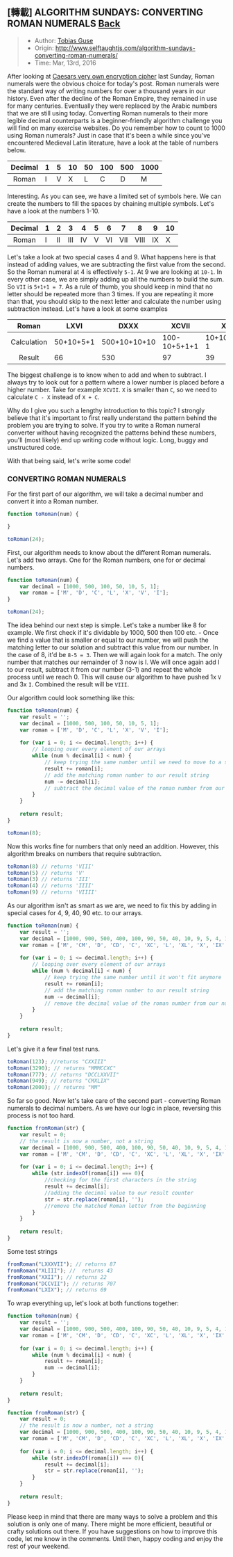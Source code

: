 ## [轉載] ALGORITHM SUNDAYS: CONVERTING ROMAN NUMERALS [Back](./../post.md)

> - Author: [Tobias Guse](https://github.com/tbgse)
> - Origin: http://www.selftaughtjs.com/algorithm-sundays-converting-roman-numerals/
> - Time: Mar, 13rd, 2016

After looking at [Caesars very own encryption cipher](http://www.selftaughtjs.com/algorithm-sundays-converting-roman-numerals/) last Sunday, Roman numerals were the obvious choice for today's post. Roman numerals were the standard way of writing numbers for over a thousand years in our history. Even after the decline of the Roman Empire, they remained in use for many centuries. Eventually they were replaced by the Arabic numbers that we are still using today. Converting Roman numerals to their more legible decimal counterparts is a beginner-friendly algorithm challenge you will find on many exercise websites. Do you remember how to count to 1000 using Roman numerals? Just in case that it's been a while since you've encountered Medieval Latin literature, have a look at the table of numbers below.

Decimal|1|5|10|50|100|500|1000
:-----:|-|-|--|--|---|---|----
Roman|I|V|X|L|C|D|M

Interesting. As you can see, we have a limited set of symbols here. We can create the numbers to fill the spaces by chaining multiple symbols. Let's have a look at the numbers 1-10.

Decimal|1|2|3|4|5|6|7|8|9|10
:-----:|-|-|-|-|-|-|-|-|-|--
Roman|I|II|III|IV|V|VI|VII|VIII|IX|X

Let's take a look at two special cases 4 and 9. What happens here is that instead of adding values, we are subtracting the first value from the second. So the Roman numeral at 4 is effectively `5-1`. At 9 we are looking at `10-1`. In every other case, we are simply adding up all the numbers to build the sum. So `VII` is `5+1+1 = 7`. As a rule of thumb, you should keep in mind that no letter should be repeated more than 3 times. If you are repeating it more than that, you should skip to the next letter and calculate the number using subtraction instead. Let's have a look at some examples

Roman|LXVI|DXXX|XCVII|XXXIX|XIX
:---:|----|----|-----|-----|---
Calculation|50+10+5+1|500+10+10+10|100-10+5+1+1|10+10+10+10-1|10+10-1
Result|66|530|97|39|19

The biggest challenge is to know when to add and when to subtract. I always try to look out for a pattern where a lower number is placed before a higher number. Take for example `XCVII`. `X` is smaller than `C`, so we need to calculate `C - X` instead of `X + C`.

Why do I give you such a lengthy introduction to this topic? I strongly believe that it's important to first really understand the pattern behind the problem you are trying to solve. If you try to write a Roman numeral converter without having recognized the patterns behind these numbers, you'll (most likely) end up writing code without logic. Long, buggy and unstructured code.

With that being said, let's write some code!

### CONVERTING ROMAN NUMERALS

For the first part of our algorithm, we will take a decimal number and convert it into a Roman number.

```js
function toRoman(num) { 

}

toRoman(24);
```

First, our algorithm needs to know about the different Roman numerals. Let's add two arrays. One for the Roman numbers, one for or decimal numbers.

```js
function toRoman(num) {  
    var decimal = [1000, 500, 100, 50, 10, 5, 1];
    var roman = ['M', 'D', 'C', 'L', 'X', 'V', 'I'];
}

toRoman(24);  
```

The idea behind our next step is simple. Let's take a number like 8 for example. We first check if it's dividable by 1000, 500 then 100 etc. - Once we find a value that is smaller or equal to our number, we will push the matching letter to our solution and subtract this value from our number. In the case of 8, it'd be `8-5 = 3`. Then we will again look for a match. The only number that matches our remainder of 3 now is I. We will once again add I to our result, subtract it from our number (3-1) and repeat the whole process until we reach 0. This will cause our algorithm to have pushed 1x `V` and 3x `I`. Combined the result will be `VIII`.

Our algorithm could look something like this:

```js
function toRoman(num) {  
    var result = '';
    var decimal = [1000, 500, 100, 50, 10, 5, 1];
    var roman = ['M', 'D', 'C', 'L', 'X', 'V', 'I'];
    
    for (var i = 0; i <= decimal.length; i++) {
        // looping over every element of our arrays
        while (num % decimal[i] < num) {   
            // keep trying the same number until we need to move to a smaller one     
            result += roman[i];
            // add the matching roman number to our result string
            num -= decimal[i];
            // subtract the decimal value of the roman number from our number
        }
    }
    
    return result;
}

toRoman(8); 
```

Now this works fine for numbers that only need an addition. However, this algorithm breaks on numbers that require subtraction.

```js
toRoman(8) // returns 'VIII'  
toRoman(5) // returns 'V'  
toRoman(3) // returns 'III'  
toRoman(4) // returns 'IIII'  
toRoman(9) // returns 'VIIII'
```

As our algorithm isn't as smart as we are, we need to fix this by adding in special cases for 4, 9, 40, 90 etc. to our arrays.

```js
function toRoman(num) {  
    var result = '';
    var decimal = [1000, 900, 500, 400, 100, 90, 50, 40, 10, 9, 5, 4, 1];
    var roman = ['M', 'CM', 'D', 'CD', 'C', 'XC', 'L', 'XL', 'X', 'IX', 'V', 'IV', 'I'];
    
    for (var i = 0; i <= decimal.length; i++) {
        // looping over every element of our arrays
        while (num % decimal[i] < num) {   
            // keep trying the same number until it won't fit anymore      
            result += roman[i];
            // add the matching roman number to our result string
            num -= decimal[i];
            // remove the decimal value of the roman number from our number
        }
    }
    
    return result;
}
```

Let's give it a few final test runs.

```js
toRoman(123); //returns "CXXIII"  
toRoman(3290); // returns "MMMCCXC"  
toRoman(777); // returns "DCCLXXVII"  
toRoman(949); // returns "CMXLIX"  
toRoman(2000); // returns "MM"  
```

So far so good. Now let's take care of the second part - converting Roman numerals to decimal numbers. As we have our logic in place, reversing this process is not too hard.

```js
function fromRoman(str) {  
    var result = 0;
    // the result is now a number, not a string
    var decimal = [1000, 900, 500, 400, 100, 90, 50, 40, 10, 9, 5, 4, 1];
    var roman = ['M', 'CM', 'D', 'CD', 'C', 'XC', 'L', 'XL', 'X', 'IX', 'V', 'IV', 'I'];
    
    for (var i = 0; i <= decimal.length; i++) {
        while (str.indexOf(roman[i]) === 0){
            //checking for the first characters in the string
            result += decimal[i];
            //adding the decimal value to our result counter
            str = str.replace(roman[i], '');
            //remove the matched Roman letter from the beginning
        }
    }
    
    return result;
}
```

Some test strings

```js
fromRoman("LXXXVII"); // returns 87  
fromRoman("XLIII"); //  returns 43  
fromRoman("XXII"); // returns 22  
fromRoman("DCCVII"); // returns 707  
fromRoman("LXIX"); // returns 69  
```

To wrap everything up, let's look at both functions together:

```js
function toRoman(num) {  
    var result = '';
    var decimal = [1000, 900, 500, 400, 100, 90, 50, 40, 10, 9, 5, 4, 1];
    var roman = ['M', 'CM', 'D', 'CD', 'C', 'XC', 'L', 'XL', 'X', 'IX', 'V', 'IV', 'I'];
    
    for (var i = 0; i <= decimal.length; i++) {
        while (num % decimal[i] < num) {     
            result += roman[i];
            num -= decimal[i];
        }
    }
    
    return result;
}

function fromRoman(str) {  
    var result = 0;
    // the result is now a number, not a string
    var decimal = [1000, 900, 500, 400, 100, 90, 50, 40, 10, 9, 5, 4, 1];
    var roman = ['M', 'CM', 'D', 'CD', 'C', 'XC', 'L', 'XL', 'X', 'IX', 'V', 'IV', 'I'];
    
    for (var i = 0; i <= decimal.length; i++) {
        while (str.indexOf(roman[i]) === 0){
            result += decimal[i];
            str = str.replace(roman[i], '');
        }
    }
    
    return result;
}
```

Please keep in mind that there are many ways to solve a problem and this solution is only one of many. There might be more efficient, beautiful or crafty solutions out there. If you have suggestions on how to improve this code, let me know in the comments. Until then, happy coding and enjoy the rest of your weekend.
